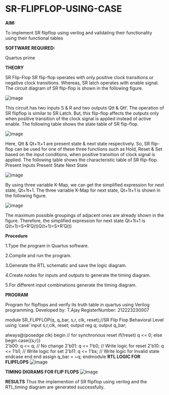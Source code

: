 # SR-FLIPFLOP-USING-CASE

**AIM:**

To implement  SR flipflop using verilog and validating their functionality using their functional tables

**SOFTWARE REQUIRED:**

Quartus prime

**THEORY**

SR Flip-Flop SR flip-flop operates with only positive clock transitions or negative clock transitions. Whereas, SR latch operates with enable signal. The circuit diagram of SR flip-flop is shown in the following figure.

![image](https://github.com/naavaneetha/SR-FLIPFLOP-USING-CASE/assets/154305477/0f710028-ad52-4d3e-9276-8714cf023a25)

 
This circuit has two inputs S & R and two outputs Qtt & Qtt’. The operation of SR flipflop is similar to SR Latch. But, this flip-flop affects the outputs only when positive transition of the clock signal is applied instead of active enable. The following table shows the state table of SR flip-flop.

![image](https://github.com/naavaneetha/SR-FLIPFLOP-USING-CASE/assets/154305477/dabfc4f4-87e3-4cbc-9472-f89ee1b5ed30)

 
Here, Qtt & Qt+1t+1 are present state & next state respectively. So, SR flip-flop can be used for one of these three functions such as Hold, Reset & Set based on the input conditions, when positive transition of clock signal is applied. The following table shows the characteristic table of SR flip-flop. Present Inputs Present State Next State

![image](https://github.com/naavaneetha/SR-FLIPFLOP-USING-CASE/assets/154305477/dd90d16c-aec5-4290-a586-e2346b1e9eb5)

 
By using three variable K-Map, we can get the simplified expression for next state, Qt+1t+1. The three variable K-Map for next state, Qt+1t+1 is shown in the following figure.

![image](https://github.com/naavaneetha/SR-FLIPFLOP-USING-CASE/assets/154305477/473efad6-d70b-4ca7-aeb7-898bbfca319f)

 
The maximum possible groupings of adjacent ones are already shown in the figure. Therefore, the simplified expression for next state Qt+1t+1 is Q(t+1)=S+R′Q(t)Q(t+1)=S+R′Q(t)

**Procedure**

1.Type the program in Quartus software.

2.Compile and run the program.

3.Generate the RTL schematic and save the logic diagram.

4.Create nodes for inputs and outputs to generate the timing diagram.

5.For different input combinations generate the timing diagram.

**PROGRAM**

Program for flipflops and verify its truth table in quartus using Verilog programming.
Developed by: T.Ajay
RegisterNumber: 212223230007

module SR_FLIPFLOP(q, q_bar, s,r, clk, reset);//SR Flip Flop Behavioral Level using ‘case’ 
  input s,r,clk, reset;
  output reg q;
  output q_bar;
 
  always@(posedge clk) begin // for synchronous reset
    if(!reset)       q <= 0;
    else 
  begin
      case({s,r})       
	     2'b00: q <= q;    // No change
        2'b01: q <= 1'b0; // Write logic for reset
        2'b10: q <= 1'b1; // Write logic for set
        2'b11: q <= 1'bx; // Write logic for Invalid state
      endcase
    end
  end
  assign q_bar = ~q;
endmodule
**RTL LOGIC FOR FLIPFLOPS**
![image](https://github.com/Madhavareddy09/SR-FLIPFLOP-USING-CASE/assets/145742470/f3fa80f2-1745-4cfe-b3e0-1bd70c3e73e1)

**TIMING DIGRAMS FOR FLIP FLOPS**
![image](https://github.com/Madhavareddy09/SR-FLIPFLOP-USING-CASE/assets/145742470/4857487b-3953-4f4e-a259-58610708fc71)

**RESULTS**
Thus the  implemention of SR flipflop using verilog and the RTL,timing diagram are generated successfully.
